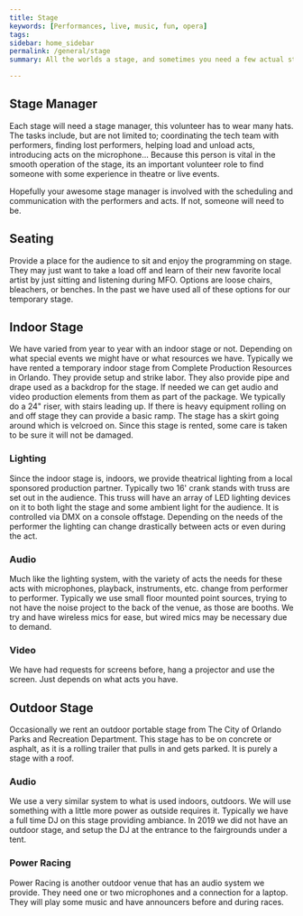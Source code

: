 ```yaml
---
title: Stage
keywords: [Performances, live, music, fun, opera]
tags:
sidebar: home_sidebar
permalink: /general/stage
summary: All the worlds a stage, and sometimes you need a few actual stages.

---
```

## Stage Manager
Each stage will need a stage manager, this volunteer has to wear many hats.  The tasks include, but are not limited to; coordinating the tech team with performers,  finding lost performers, helping load and unload acts, introducing acts on the microphone...  Because this person is vital in the smooth operation of the stage, its an important volunteer role to find someone with some experience in theatre or live events.

Hopefully your awesome stage manager is involved with the scheduling and communication with the performers and acts.  If not, someone will need to be.

## Seating
Provide a place for the audience to sit and enjoy the programming on stage.  They may just want to take a load off and learn of their new favorite local artist by just sitting and listening during MFO.  Options are loose chairs, bleachers, or benches.  In the past we have used all of these options for our temporary stage.

## Indoor Stage
We have varied from year to year with an indoor stage or not.  Depending on what special events we might have or what resources we have.  Typically we have rented a temporary indoor stage from Complete Production Resources in Orlando.  They provide setup and strike labor.  They also provide pipe and drape used as a backdrop for the stage.  If needed we can get audio and video production elements from them as part of the package.
We typically do a 24" riser, with stairs leading up.  If there is heavy equipment rolling on and off stage they can provide a basic ramp.  The stage has a skirt going around which is velcroed on.  Since this stage is rented, some care is taken to be sure it will not be damaged.

### Lighting
Since the indoor stage is, indoors, we provide theatrical lighting from a local sponsored production partner.  Typically two 16' crank stands with truss are set out in the audience.  This truss will have an array of LED lighting devices on it to both light the stage and some ambient light for the audience.  It is controlled via DMX on a console offstage.  Depending on the needs of the performer the lighting can change drastically between acts or even during the act.

### Audio
Much like the lighting system, with the variety of acts the needs for these acts with microphones, playback, instruments, etc. change from performer to performer.  Typically we use small floor mounted point sources, trying to not have the noise project to the back of the venue, as those are booths.  We try and have wireless mics for ease, but wired mics may be necessary due to demand.

### Video
We have had requests for screens before, hang a projector and use the screen.  Just depends on what acts you have.

## Outdoor Stage
Occasionally we rent an outdoor portable stage from The City of Orlando Parks and Recreation Department.  This stage has to be on concrete or asphalt, as it is a rolling trailer that pulls in and gets parked. It is purely a stage with a roof.

### Audio
We use a very similar system to what is used indoors, outdoors.  We will use something with a little more power as outside requires it.  Typically we have a full time DJ on this stage providing ambiance. In 2019 we did not have an outdoor stage, and setup the DJ at the entrance to the fairgrounds under a tent.

### Power Racing
Power Racing is another outdoor venue that has an audio system we provide.  They need one or two microphones and a connection for a laptop.  They will play some music and have announcers before and during races.
